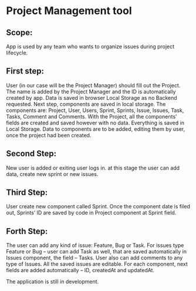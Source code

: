 # Project Management tool

Scope:
-------------
App is used by any team who wants to organize issues during project lifecycle.

First step:
-------------
User (in our case will be the Project Manager) should fill out the Project. The name is added by the Project Manager and the ID is automatically created by app. 
Data is saved in browser Local Storage as no Backend requested. Next step, components are saved in local storage. The components are: Project, User, Users, Sprint, Sprints, Issue, Issues, Task, Tasks, Comment and Comments. 
With the Project, all the components’ fields are created and saved however with no data. Everything is saved in Local Storage. Data to components are to be added, editing them by user, once the project had been created. 

Second Step:
-------------
New user is added or exiting user logs in. at this stage the user can add data, create new sprint or new issues.

Third Step:
-------------
User create new component called Sprint. Once the component date is filed out, Sprints’ ID are saved by code in Project component at Sprint field. 

Forth Step:
-------------
The user can add any kind of issue: Feature, Bug or Task. For issues type Feature or Bug – user can add Task as well, that are saved automatically in Issues component, the field – Tasks. 
User also can add comments to any type of Issues. 
All the saved issues are editable. 
For each component, next fields are added automatically – ID, createdAt and updatedAt.

The application is still in development.
